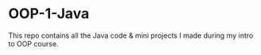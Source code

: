 # OOP-1-Java
This repo contains all the Java code &amp; mini projects I made during my intro to OOP course.
